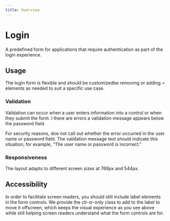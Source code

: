 ```yaml
---
title: Overview
---
```


# Login

A predefined form for applications that require authentication as part of the login experience.

## Usage

The login form is flexible and should be customizedbe removing or adding = elements as needed to suit a specific use case.
<doc-demo src="/demos/login/login-ng.html" demo="/demos/login/login-css.html" />

### Validation

Validation can occur when a user enters information into a control or when they submit the form. I there are errors a validation message appears below the password field.

For security reasons, doe not call out whether the error occurred in the user name or password field. The validation message text should indicate this situation; for example, “The user name or password is incorrect.”

### Responsiveness

The layout adapts to different screen sizes at 768px and 544px.

## Accessibility

In order to facilitate screen readers, you should still include label elements in the form controls. We provide the clr-sr-only class to add to the label to move it offscreen, which keeps the visual experience as you see above while still helping screen readers understand what the form controls are for.
